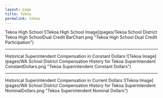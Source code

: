 ```yaml
---
layout: page
title: Tekoa
permalink: tekoa
---
```



Tekoa High School
![Tekoa High School Image](pages/Tekoa School District Tekoa High SchoolDual Credit BarChart.png "Tekoa High School Dual Credit Participation")

___

Historical Superintendent Compensation in Constant Dollars
![Tekoa Image](pages/WA School District Compensation History for Tekoa Superintendent ConstantDollars.png "Tekoa Superintendent Constant Dollars")

___

Historical Superintendent Compensation in Current Dollars
![Tekoa Image](pages/WA School District Compensation History for Tekoa Superintendent NominalDollars.png "Tekoa Superintendent Nominal Dollars")